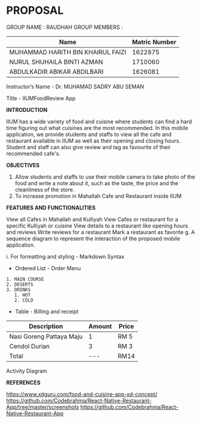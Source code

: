# PROPOSAL
GROUP NAME : RAUDHAH
GROUP MEMBERS : 

Name | Matric Number
------------ | -------------
MUHAMMAD HARITH BIN KHAIRUL FAIZI | 1622875
NURUL SHUHAILA BINTI AZMAN | 1710060
ABDULKADIR ABIKAR ABDILBARI | 1626081


Instructor’s Name - Dr. MUHAMAD SADRY ABU SEMAN




Title - IIUMFoodReview App



**INTRODUCTION**

IIUM has a wide variety of food and cuisine where students can find a hard time figuring out what cuisines are the most recommended. In this mobile application, we provide students and staffs to view all the cafe and restaurant available in IIUM as well as their opening and closing hours. Student and staff can also give review and tag as favourite of their recommended cafe's.

**OBJECTIVES**
1. Allow students and staffs to use their mobile camera to take photo of the food and write a note about it, such as the taste, the price and the cleanliness of the store.
1. To increase promotion in  Mahallah Cafe and Restaurant inside IIUM


**FEATURES AND FUNCTIONALITIES**

View all Cafes in Mahallah and Kulliyah
View Cafes or restaurant for a specific Kulliyah or cuisine
View details to a restaurant like opening hours and reviews
Write reviews for a restaurant
Mark a restaurant as favorite
g.	A sequence diagram to represent the interaction of the proposed mobile application.


i.	For formatting and styling  - Markdown Syntax

- Ordered List - Order Menu

```
1. MAIN COURSE
2. DESERTS
3. DRINKS
   1. HOT
   2. COLD
```


- Table - Billing and receipt

Description | Amount | Price
------------ | ------------- | --------
Nasi Goreng Pattaya Maju | 1 | RM 5
Cendol Durian | 3 | RM 3
Total | ---| RM14

Activity Diagram
  

**REFERENCES**

https://www.xdguru.com/food-and-cuisine-app-xd-concept/
https://github.com/Codebrahma/React-Native-Restaurant-App/tree/master/screenshots
https://github.com/Codebrahma/React-Native-Restaurant-App
